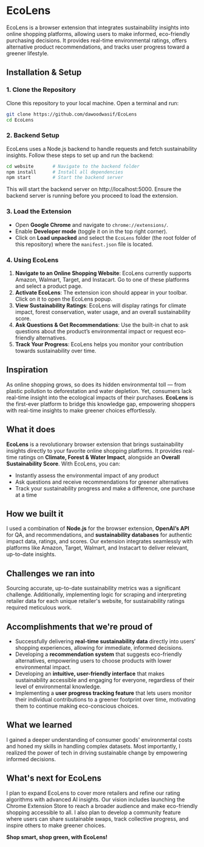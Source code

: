 # EcoLens
EcoLens is a browser extension that integrates sustainability insights into online shopping platforms, allowing users to make informed, eco-friendly purchasing decisions. It provides real-time environmental ratings, offers alternative product recommendations, and tracks user progress toward a greener lifestyle.

## Installation & Setup  

### 1. Clone the Repository  
Clone this repository to your local machine. Open a terminal and run:  
```bash
git clone https://github.com/dawoodwasif/EcoLens
cd EcoLens
```
### 2. Backend Setup
EcoLens uses a Node.js backend to handle requests and fetch sustainability insights. Follow these steps to set up and run the backend:
```bash
cd website       # Navigate to the backend folder
npm install      # Install all dependencies
npm start        # Start the backend server
```
This will start the backend server on http://localhost:5000. Ensure the backend server is running before you proceed to load the extension.
### 3. Load the Extension
- Open **Google Chrome** and navigate to `chrome://extensions/`.
- Enable **Developer mode** (toggle it on in the top right corner).
- Click on **Load unpacked** and select the `EcoLens` folder (the root folder of this repository) where the `manifest.json` file is located.

### 4. Using EcoLens
1. **Navigate to an Online Shopping Website**: EcoLens currently supports Amazon, Walmart, Target, and Instacart. Go to one of these platforms and select a product page.
2. **Activate EcoLens**: The extension icon should appear in your toolbar. Click on it to open the EcoLens popup.
3. **View Sustainability Ratings**: EcoLens will display ratings for climate impact, forest conservation, water usage, and an overall sustainability score.
4. **Ask Questions & Get Recommendations**: Use the built-in chat to ask questions about the product’s environmental impact or request eco-friendly alternatives.
5. **Track Your Progress**: EcoLens helps you monitor your contribution towards sustainability over time.


## Inspiration
As online shopping grows, so does its hidden environmental toll — from plastic pollution to deforestation and water depletion. Yet, consumers lack real-time insight into the ecological impacts of their purchases. **EcoLens**  is the first-ever platform to bridge this knowledge gap, empowering shoppers with real-time insights to make greener choices effortlessly.

## What it does
**EcoLens** is a revolutionary browser extension that brings sustainability insights directly to your favorite online shopping platforms. It provides real-time ratings on **Climate, Forest & Water Impact**, alongside an **Overall Sustainability Score**. With EcoLens, you can:
- Instantly assess the environmental impact of any product
- Ask questions and receive recommendations for greener alternatives
- Track your sustainability progress and make a difference, one purchase at a time

## How we built it
I used a combination of **Node.js** for the browser extension, **OpenAI’s API** for QA, and recommendations, and **sustainability databases** for authentic impact data, ratings, and scores. Our extension integrates seamlessly with platforms like Amazon, Target, Walmart, and Instacart to deliver relevant, up-to-date insights.

## Challenges we ran into
Sourcing accurate, up-to-date sustainability metrics was a significant challenge. Additionally, implementing logic for scraping and interpreting retailer data for each unique retailer's website, for sustainability ratings required meticulous work.

## Accomplishments that we're proud of
- Successfully delivering **real-time sustainability data** directly into users’ shopping experiences, allowing for immediate, informed decisions.
- Developing a **recommendation system** that suggests eco-friendly alternatives, empowering users to choose products with lower environmental impact.
- Developing an **intuitive, user-friendly interface** that makes sustainability accessible and engaging for everyone, regardless of their level of environmental knowledge.
- Implementing a **user progress tracking feature** that lets users monitor their individual contributions to a greener footprint over time, motivating them to continue making eco-conscious choices.

## What we learned
I gained a deeper understanding of consumer goods' environmental costs and honed my skills in handling complex datasets. Most importantly, I realized the power of tech in driving sustainable change by empowering informed decisions.

## What's next for EcoLens
I plan to expand EcoLens to cover more retailers and refine our rating algorithms with advanced AI insights. Our vision includes launching the Chrome Extension Store to reach a broader audience and make eco-friendly shopping accessible to all. I also plan to develop a community feature where users can share sustainable swaps, track collective progress, and inspire others to make greener choices. 


**Shop smart, shop green, with EcoLens!**


